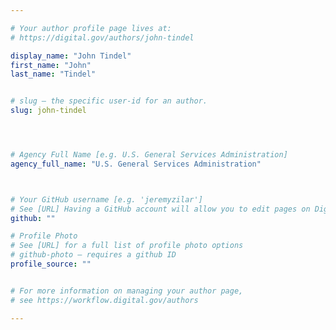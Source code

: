 ```yaml
---

# Your author profile page lives at:
# https://digital.gov/authors/john-tindel

display_name: "John Tindel"
first_name: "John"
last_name: "Tindel"


# slug — the specific user-id for an author.
slug: john-tindel




# Agency Full Name [e.g. U.S. General Services Administration]
agency_full_name: "U.S. General Services Administration"



# Your GitHub username [e.g. 'jeremyzilar']
# See [URL] Having a GitHub account will allow you to edit pages on DigitalGov. The image used in your GitHub account can also be used to populate your digital.gov profile photo.
github: ""

# Profile Photo
# See [URL] for a full list of profile photo options
# github-photo — requires a github ID
profile_source: ""


# For more information on managing your author page,
# see https://workflow.digital.gov/authors

---
```

